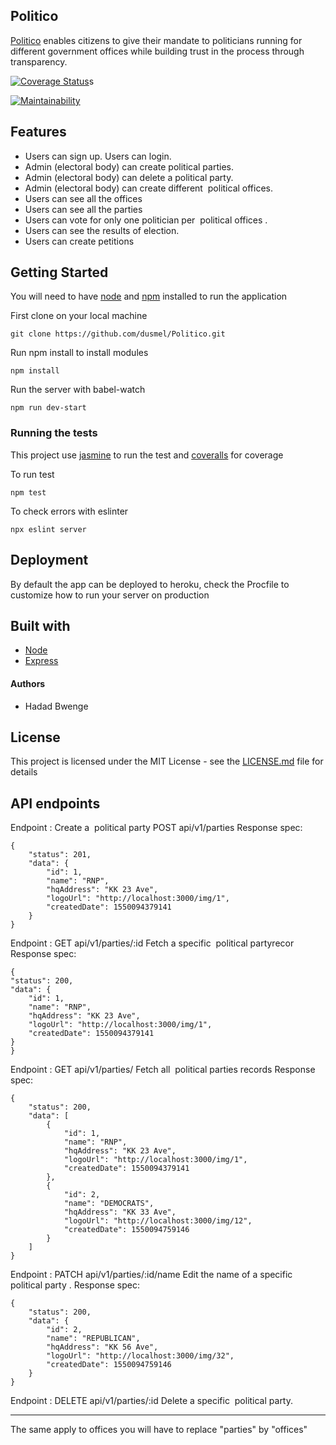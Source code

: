 ## Politico
 [Politico](http://politiqo.herokuapp.com) enables citizens to give their mandate to politicians running for different government offices while building trust in the process through transparency.

[![Coverage Status](https://coveralls.io/repos/github/dusmel/Politico/badge.svg)](https://coveralls.io/github/dusmel/Politico)s 

[![Maintainability](https://api.codeclimate.com/v1/badges/aed8283d1f8199d520b2/maintainability)](https://codeclimate.com/github/dusmel/Politico/maintainability) 
## Features

- Users can sign up. Users can login.
- Admin (electoral body) can create political parties.
- Admin (electoral body) can delete a political party.
- Admin (electoral body) can create different ​ political offices​ .
- Users can see all the offices
- Users can see all the parties
- Users can vote for only one politician per ​ political offices​ .
- Users can see the results of election.
- Users can create petitions


## Getting Started

You will need to have [node](https://nodejs.org/en/) and [npm](https://www.npmjs.com/get-npm) installed to run the application

First clone on your local machine

    git clone https://github.com/dusmel/Politico.git
Run npm install to install modules 

    npm install
Run the server with babel-watch

    npm run dev-start
### Running the tests
This project use [jasmine](https://jasmine.github.io/) to run the test and [coveralls](https://docs.travis-ci.com/user/coveralls/) for coverage

To  run test 

    npm test
  To check errors with eslinter
  

    npx eslint server
##  Deployment
By default the app can be deployed to heroku, check the Procfile to customize how to run your server on production

##  Built with

 - [Node](https://nodejs.org/en/)
 - [Express](https://www.npmjs.com/package/express)
 
####  Authors
 - Hadad Bwenge
##  License
This project is licensed under the MIT License - see the [LICENSE.md](https://github.com/dusmel/Politico/blob/develop/LICENSE.md) file for details

##  API endpoints
Endpoint​ : Create a ​ political party​ 
 POST api/v1/parties
Response spec:

    {
	    "status": 201,
	    "data": {
	        "id": 1,
	        "name": "RNP",
	        "hqAddress": "KK 23 Ave",
	        "logoUrl": "http://localhost:3000/img/1",
	        "createdDate": 1550094379141
	    }
    }

Endpoint​ : GET api/v1/parties/:id
Fetch a specific ​ political party​ recor
Response spec:

    {
    "status": 200,
    "data": {
        "id": 1,
        "name": "RNP",
        "hqAddress": "KK 23 Ave",
        "logoUrl": "http://localhost:3000/img/1",
        "createdDate": 1550094379141
    }
    }

Endpoint​ : GET api/v1/parties/
Fetch all ​ political parties​ records
Response spec:

    {
	    "status": 200,
	    "data": [
	        {
	            "id": 1,
	            "name": "RNP",
	            "hqAddress": "KK 23 Ave",
	            "logoUrl": "http://localhost:3000/img/1",
	            "createdDate": 1550094379141
	        },
	        {
	            "id": 2,
	            "name": "DEMOCRATS",
	            "hqAddress": "KK 33 Ave",
	            "logoUrl": "http://localhost:3000/img/12",
	            "createdDate": 1550094759146
	        }
	    ]
    }

Endpoint​ : PATCH api/v1/parties/:id/name
Edit the name of a specific ​ political party​ .
Response spec:

    {
	    "status": 200,
	    "data": {
	        "id": 2,
	        "name": "REPUBLICAN",
	        "hqAddress": "KK 56 Ave",
	        "logoUrl": "http://localhost:3000/img/32",
	        "createdDate": 1550094759146
	    }
	}

Endpoint​ : DELETE  api/v1/parties/:id
Delete a specific ​ political party.

-----------------
The same apply to offices you will have to replace "parties" by "offices"
